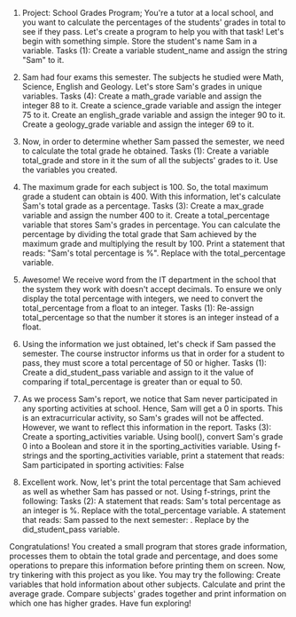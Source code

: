 1. Project: School Grades Program; You're a tutor at a local school, and you want to calculate the percentages of the students' grades in total to see if they pass. Let's create a program to help you with that task! Let's begin with something simple. Store the student's name Sam in a variable. Tasks (1): Create a variable student_name and assign the string "Sam" to it.

2. Sam had four exams this semester. The subjects he studied were Math, Science, English and Geology. Let's store Sam's grades in unique variables. Tasks (4):  Create a math_grade variable and assign the integer 88 to it. Create a science_grade variable and assign the integer 75 to it. Create an english_grade variable and assign the integer 90 to it. Create a geology_grade variable and assign the integer 69 to it.

3. Now, in order to determine whether Sam passed the semester, we need to calculate the total grade he obtained. Tasks (1): Create a variable total_grade and store in it the sum of all the subjects' grades to it. Use the variables you created.

4. The maximum grade for each subject is 100. So, the total maximum grade a student can obtain is 400. With this information, let's calculate Sam's total grade as a percentage. Tasks (3): Create a max_grade variable and assign the number 400 to it. Create a total_percentage variable that stores Sam's grades in percentage. You can calculate the percentage by dividing the total grade that Sam achieved by the maximum grade and multiplying the result by 100. Print a statement that reads: "Sam's total percentage is <total>%". Replace with the total_percentage variable.

5. Awesome! We receive word from the IT department in the school that the system they work with doesn't accept  decimals. To ensure we only display the total percentage with integers, we need to convert the total_percentage from a float to an integer. Tasks (1): Re-assign total_percentage so that the number it stores is an integer  instead of a float.

6. Using the information we just obtained, let's check if Sam passed the semester. The course instructor informs us that in order for a student to pass, they must score a total percentage of 50 or higher. Tasks (1): Create a did_student_pass variable and assign to it the value of comparing if total_percentage is greater than or equal to 50.

7. As we process Sam's report, we notice that Sam never participated in any sporting activities at school. Hence, Sam will get a 0 in sports. This is an extracurricular activity, so Sam's grades will not be affected. However, we want to reflect this information in the report. Tasks (3): Create a sporting_activities variable. Using bool(), convert Sam's grade 0 into a Boolean and store it in the sporting_activities variable. Using f-strings and the sporting_activities variable, print a statement that reads: Sam participated in sporting activities: False

8. Excellent work. Now, let's print the total percentage that Sam achieved as well as whether Sam has passed or not. Using f-strings, print the following: Tasks (2): A statement that reads: Sam's total percentage as an integer is <percentage>%. Replace <percentage> with the total_percentage variable. A statement that reads: Sam passed to the next semester: <boolean>. Replace <boolean> by the did_student_pass variable.

Congratulations! You created a small program that stores grade information, processes them to obtain the total grade and percentage, and does some operations to prepare this information before printing them on screen. Now, try tinkering with this project as you like. You may try the following: Create variables that hold information about other subjects. Calculate and print the average grade. Compare subjects' grades together and print information on which one has higher grades. Have fun exploring!
